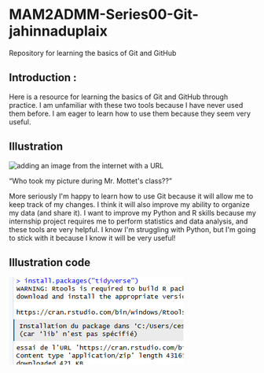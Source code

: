 # MAM2ADMM-Series00-Git-jahinnaduplaix

Repository for learning the basics of Git and GitHub

## Introduction :

Here is a resource for learning the basics of Git and GitHub through practice. I am unfamiliar with these two tools because I have never used them before. I am eager to learn how to use them because they seem very useful.
## Illustration

![adding an image from the internet with a URL](https://i.pinimg.com/736x/76/3c/c5/763cc58e033253a31a32f050b471d335.jpg)

“Who took my picture during Mr. Mottet's class??” 

More seriously I'm happy to learn how to use Git because it will allow me to keep track of my changes. 
I think it will also improve my ability to organize my data (and share it).
I want to improve my Python and R skills because my internship project requires me to perform statistics and data analysis, and these tools are very helpful.
I know I'm struggling with Python, but I'm going to stick with it because I know it will be very useful!

## Illustration code
![Capture](Image/Capture.PNG)

